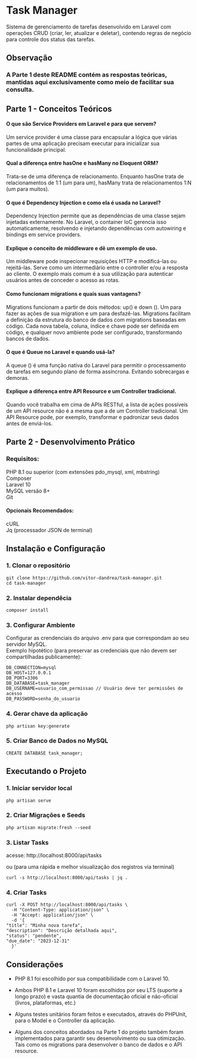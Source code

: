 # Task Manager

Sistema de gerenciamento de tarefas desenvolvido em Laravel com operações CRUD (criar, ler, atualizar e deletar), contendo regras de negócio para controle dos status das tarefas.

## Observação
  
### A Parte 1 deste README contém as respostas teóricas, mantidas aqui exclusivamente como meio de facilitar sua consulta.

## Parte 1 - Conceitos Teóricos

#### O que são Service Providers em Laravel e para que servem?

Um service provider é uma classe para encapsular a lógica que várias partes de uma aplicação precisam executar para inicializar sua funcionalidade principal.

#### Qual a diferença entre hasOne e hasMany no Eloquent ORM?

Trata-se de uma diferença de relacionamento. Enquanto hasOne trata de relacionamentos de 1:1 (um para um), hasMany trata de relacionamentos 1:N (um para muitos).

#### O que é Dependency Injection e como ela é usada no Laravel?

Dependency Injection permite que as dependências de uma classe sejam injetadas externamente. No Laravel, o container IoC gerencia isso automaticamente, resolvendo e injetando dependências com autowiring e bindings em service providers.

#### Explique o conceito de middleware e dê um exemplo de uso.

Um middleware pode inspecionar requisições HTTP e modificá-las ou rejeitá-las. Serve como um intermediário entre o controller e/ou a resposta ao cliente. O exemplo mais comum é a sua utilização para autenticar usuários antes de conceder o acesso as rotas.

#### Como funcionam migrations e quais suas vantagens?

 Migrations funcionam a partir de dois métodos: up() e down (). Um para fazer as ações de sua migration e um para desfazê-las. Migrations facilitam a definição da estrutura do banco de dados com migrations baseadas em código. Cada nova tabela, coluna, índice e chave pode ser definida em código, e qualquer novo ambiente pode ser configurado, transformando bancos de dados.

#### O que é Queue no Laravel e quando usá-la?

A queue () é uma função nativa do Laravel para permitir o processamento de tarefas em segundo plano de forma assíncrona. Evitando sobrecargas e demoras.

#### Explique a diferença entre API Resource e um Controller tradicional.

Quando você trabalha em cima de APIs RESTful, a lista de ações possíveis de um API resource não é a mesma que a de um Controller tradicional. Um API Resource pode, por exemplo, transformar e padronizar seus dados antes de enviá-los.


## Parte 2 - Desenvolvimento Prático

### Requisitos:

PHP 8.1 ou superior (com extensões pdo_mysql, xml, mbstring)  
Composer  
Laravel 10  
MySQL versão 8+  
Git  
#### Opcionais Recomendados:
cURL  
Jq (processador JSON de terminal)  


## Instalação e Configuração

### 1. Clonar o repositório

    git clone https://github.com/vitor-dandrea/task-manager.git
    cd task-manager

### 2. Instalar dependêcia

    composer install

### 3. Configurar Ambiente

Configurar as crendenciais do arquivo .env para que correspondam ao seu servidor MySQL.  
Exemplo hipotético (para preservar as credenciais que não devem ser compartilhadas publicamente):

    DB_CONNECTION=mysql
    DB_HOST=127.0.0.1
    DB_PORT=3306
    DB_DATABASE=task_manager
    DB_USERNAME=usuario_com_permissao // Usuário deve ter permissões de acesso
    DB_PASSWORD=senha_do_usuario

    

### 4. Gerar chave da aplicação

    php artisan key:generate

### 5. Criar Banco de Dados no MySQL
    
    CREATE DATABASE task_manager;

## Executando o Projeto

### 1. Iniciar servidor local
    
    php artisan serve

### 2. Criar Migrações e Seeds

    php artisan migrate:fresh --seed

### 3. Listar Tasks

acesse: http://localhost:8000/api/tasks

ou (para uma rápida e melhor visualização dos registros via terminal)

    curl -s http://localhost:8000/api/tasks | jq .

### 4. Criar Tasks

    curl -X POST http://localhost:8000/api/tasks \
      -H "Content-Type: application/json" \
      -H "Accept: application/json" \
      -d '{
    "title": "Minha nova tarefa",
    "description": "Descrição detalhada aqui",
    "status": "pendente",
    "due_date": "2023-12-31"
      }'

## Considerações

- PHP 8.1 foi escolhido por sua compatibilidade com o Laravel 10.
    
- Ambos PHP 8.1 e Laravel 10 foram escolhidos por seu LTS (suporte a longo prazo) e vasta quantia de documentação oficial e não-oficial (livros, plataformas, etc.)

- Alguns testes unitários foram feitos e executados, através do PHPUnit, para o Model e o Controller da aplicação. 

- Alguns dos conceitos abordados na Parte 1 do projeto também foram implementados para garantir seu desenvolvimento ou sua otimização. Tais como os migrations para desenvolver o banco de dados e o API resource.
